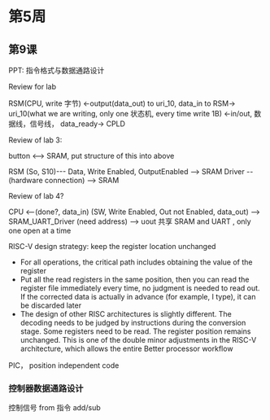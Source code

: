 # 第5周

## 第9课

PPT: 指令格式与数据通路设计

Review  for lab

RSM(CPU, write 字节) <-output(data_out) to uri_10, data_in to RSM-> uri_10(what we are writing, only one 状态机, every time write 1B) <-in/out, 数据线，信号线， data_ready-> CPLD

Review of lab 3:

button <--> SRAM, put structure of this into above

RSM (So, S10)--- Data, Write Enabled, OutputEnabled --> SRAM Driver --(hardware connection) --> SRAM

Review of lab 4?

CPU <--(done?, data_in)  (SW, Write Enabled, Out not Enabled, data_out) --> SRAM_UART_Driver (need address)  --> uout 共享 SRAM and UART , only one open at a time

RISC-V design strategy: keep the register location unchanged

- For all operations, the critical path includes obtaining the value of the register
- Put all the read registers in the same position, then you can read the register file immediately every time, no judgment is needed to read out. If the corrected data is actually in advance (for example, I type), it can be discarded later
- The design of other RISC architectures is slightly different. The decoding needs to be judged by instructions during the conversion stage. Some registers need to be read. The register position remains unchanged. This is one of the double minor adjustments in the RISC-V architecture, which allows the entire Better processor workflow

PIC， position independent code

### 控制器数据通路设计

控制信号  from 指令 add/sub